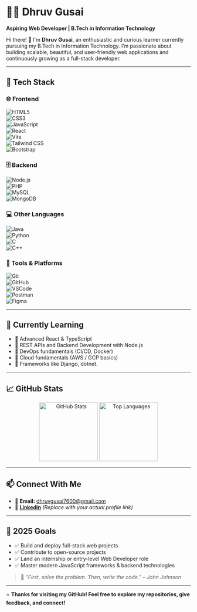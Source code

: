 # 👨‍💼 Dhruv Gusai

**Aspiring Web Developer | B.Tech in Information Technology**

Hi there! 👋 I'm **Dhruv Gusai**, an enthusiastic and curious learner currently pursuing my B.Tech in Information Technology. I’m passionate about building scalable, beautiful, and user-friendly web applications and continuously growing as a full-stack developer.

---

## 🚀 Tech Stack

### 🌐 Frontend  
![HTML5](https://img.shields.io/badge/-HTML5-E34F26?logo=html5&logoColor=white)  
![CSS3](https://img.shields.io/badge/-CSS3-1572B6?logo=css3&logoColor=white)  
![JavaScript](https://img.shields.io/badge/-JavaScript-F7DF1E?logo=javascript&logoColor=black)  
![React](https://img.shields.io/badge/-React-61DAFB?logo=react&logoColor=black)  
![Vite](https://img.shields.io/badge/-Vite-646CFF?logo=vite&logoColor=white)  
![Tailwind CSS](https://img.shields.io/badge/-Tailwind%20CSS-06B6D4?logo=tailwindcss&logoColor=white)  
![Bootstrap](https://img.shields.io/badge/-Bootstrap-7952B3?logo=bootstrap&logoColor=white)

### 🗄️ Backend  
![Node.js](https://img.shields.io/badge/-Node.js-339933?logo=node.js&logoColor=white)  
![PHP](https://img.shields.io/badge/-PHP-777BB4?logo=php&logoColor=white)  
![MySQL](https://img.shields.io/badge/-MySQL-4479A1?logo=mysql&logoColor=white)  
![MongoDB](https://img.shields.io/badge/-MongoDB-47A248?logo=mongodb&logoColor=white)

### 💻 Other Languages  
![Java](https://img.shields.io/badge/-Java-007396?logo=java&logoColor=white)  
![Python](https://img.shields.io/badge/-Python-3776AB?logo=python&logoColor=white)  
![C](https://img.shields.io/badge/-C-A8B9CC?logo=c&logoColor=white)  
![C++](https://img.shields.io/badge/-C++-00599C?logo=cplusplus&logoColor=white)

### 🔧 Tools & Platforms  
![Git](https://img.shields.io/badge/-Git-F05032?logo=git&logoColor=white)  
![GitHub](https://img.shields.io/badge/-GitHub-181717?logo=github&logoColor=white)  
![VSCode](https://img.shields.io/badge/-VS%20Code-007ACC?logo=visual-studio-code&logoColor=white)  
![Postman](https://img.shields.io/badge/-Postman-FF6C37?logo=postman&logoColor=white)  
![Figma](https://img.shields.io/badge/-Figma-F24E1E?logo=figma&logoColor=white)

---

## 🌱 Currently Learning

- 🔹 Advanced React & TypeScript  
- 🔹 REST APIs and Backend Development with Node.js  
- 🔹 DevOps fundamentals (CI/CD, Docker)  
- 🔹 Cloud fundamentals (AWS / GCP basics)
- 🔹 Frameworks like Django, dotnet.


---

## 📈 GitHub Stats

<p align="center">
  <img src="https://github-readme-stats.vercel.app/api?username=DhruvGusai&show_icons=true&theme=radical" alt="GitHub Stats" height="160"/>
  <img src="https://github-readme-stats.vercel.app/api/top-langs/?username=DhruvGusai&layout=compact&theme=radical" alt="Top Languages" height="160"/>
</p>

---

## 📫 Connect With Me

- 📧 **Email:** dhruvgusai7600@gmail.com  
- 💼 [**LinkedIn**](https://www.linkedin.com/in/dhruv-gusai-546108338/) *(Replace with your actual profile link)*

---

## 🎯 2025 Goals

- ✅ Build and deploy full-stack web projects  
- ✅ Contribute to open-source projects  
- ✅ Land an internship or entry-level Web Developer role  
- ✅ Master modern JavaScript frameworks & backend technologies  

> 🧠 *“First, solve the problem. Then, write the code.” – John Johnson*

---

⭐ **Thanks for visiting my GitHub! Feel free to explore my repositories, give feedback, and connect!**
